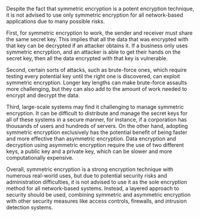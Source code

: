 Despite the fact that symmetric encryption is a potent encryption technique, it is not advised to use only symmetric encryption for all network-based applications due to many possible risks.

First, for symmetric encryption to work, the sender and receiver must share the same secret key. This implies that all the data that was encrypted with that key can be decrypted if an attacker obtains it. If a business only uses symmetric encryption, and an attacker is able to get their hands on the secret key, then all the data encrypted with that key is vulnerable.

Second, certain sorts of attacks, such as brute-force ones, which require testing every potential key until the right one is discovered, can exploit symmetric encryption. Longer key lengths can make brute-force assaults more challenging, but they can also add to the amount of work needed to encrypt and decrypt the data.

Third, large-scale systems may find it challenging to manage symmetric encryption. It can be difficult to distribute and manage the secret keys for all of these systems in a secure manner, for instance, if a corporation has thousands of users and hundreds of servers.
On the other hand, adopting symmetric encryption exclusively has the potential benefit of being faster and more effective than asymmetric encryption. Data encryption and decryption using asymmetric encryption require the use of two different keys, a public key and a private key, which can be slower and more computationally expensive.

Overall, symmetric encryption is a strong encryption technique with numerous real-world uses, but due to potential security risks and administration difficulties, it is not advised to use it as the sole encryption method for all network-based systems. Instead, a layered approach to security should be used, combining symmetric and asymmetric encryption with other security measures like access controls, firewalls, and intrusion detection systems.
